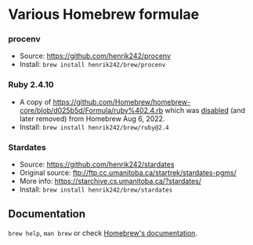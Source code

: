 # Various Homebrew formulae

### procenv

* Source: https://github.com/henrik242/procenv
* Install: `brew install henrik242/brew/procenv`

### Ruby 2.4.10

* A copy of https://github.com/Homebrew/homebrew-core/blob/d025b5d/Formula/ruby%402.4.rb which was
[disabled](https://github.com/Homebrew/homebrew-core/commit/a503fdcb7d7dafd0f41bf8d9f4f0302cacba22ba) (and
later removed) from Homebrew Aug 6, 2022.
* Install: `brew install henrik242/brew/ruby@2.4`

### Stardates

* Source: https://github.com/henrik242/stardates
* Original source: ftp://ftp.cc.umanitoba.ca/startrek/stardates-pgms/
* More info: https://starchive.cs.umanitoba.ca/?stardates/
* Install: `brew install henrik242/brew/stardates`

## Documentation

`brew help`, `man brew` or check [Homebrew's documentation](https://docs.brew.sh).
